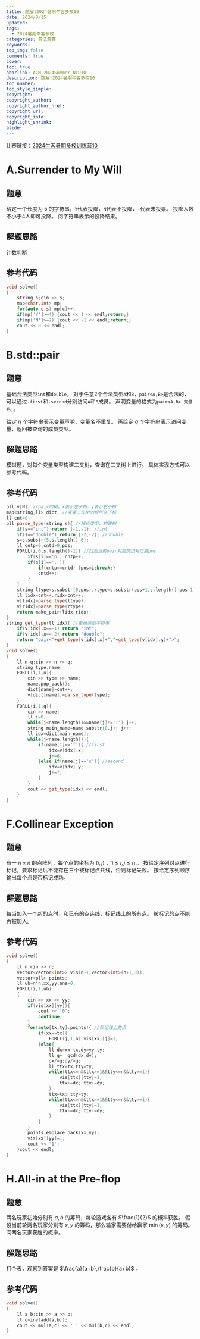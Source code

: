 ```yaml
---
title: 题解|2024暑期牛客多校10
date: 2024/8/15
updated:
tags:
  - 2024暑期牛客多校
categories: 算法竞赛
keywords:
top_img: false
comments: true
cover:
toc: true
abbrlink: ACM_2024Summer_NCD10
description: 题解|2024暑期牛客多校10
toc_number:
toc_style_simple:
copyright:
copyright_author:
copyright_author_href:
copyright_url:
copyright_info:
highlight_shrink:
aside:
---
```


比赛链接：[2024牛客暑期多校训练营10](https://ac.nowcoder.com/acm/contest/81605)

# A.Surrender to My Will
## 题意
给定一个长度为 $5$ 的字符串，`Y`代表投降，`N`代表不投降，`-`代表未投票。
投降人数不小于4人即可投降。
问字符串表示的投降结果。

## 解题思路
计数判断

## 参考代码
```cpp
void solve()
{
    string s;cin >> s;
    map<char,int> mp;
    for(auto c:s) mp[c]++;
    if(mp['Y']>=4) {cout << 1 << endl;return;}
    if(mp['N']>=2) {cout << -1 << endl;return;}
    cout << 0 << endl;
}
```

# B.std::pair
## 题意
基础合法类型`int`和`double`。
对于任意2个合法类型`A`和`B`，`pair<A,B>`是合法的，可以通过`.first`和`.second`分别访问`A`和`B`成员。
声明变量的格式为`pair<A,B> 变量名;`。

给定 $n$ 个字符串表示变量声明，变量名不重复。
再给定 $q$ 个字符串表示访问变量，返回被查询的成员类型。

## 解题思路
模拟题，对每个变量类型构建二叉树，查询在二叉树上进行。
具体实现方式可以参考代码。

## 参考代码
```cpp
pll v[N]; //pair的树，x表示左子树，y表示右子树
map<string,ll> dict; //变量二叉树的根所在下标
ll cnt=0;
pll parse_type(string s){ //解析类型，构建树
    if(s=="int") return {-1,-1}; //int
    if(s=="double") return {-2,-2}; //double
    s=s.substr(5,s.length()-6); 
    ll cntp=0,cntd=0,pos;
    FORLL(i,0,s.length()-1){ //找到当前pair对应的逗号位置pos
        if(s[i]=='p') cntp++;
        if(s[i]==','){
            if(cntp==cntd) {pos=i;break;} 
            cntd++;
        }
    }
    string ltype=s.substr(0,pos),rtype=s.substr(pos+1,s.length()-pos-1);
    ll lidx=cnt++,ridx=cnt++;
    v[lidx]=parse_type(ltype);
    v[ridx]=parse_type(rtype);
    return make_pair(lidx,ridx);
}
string get_type(ll idx){ //重组类型字符串
    if(v[idx].x==-1) return "int";
    if(v[idx].x==-2) return "double";
    return "pair<"+get_type(v[idx].x)+","+get_type(v[idx].y)+">";
}
void solve()
{
    ll n,q;cin >> n >> q;
    string type,name;
    FORLL(i,1,n){
        cin >> type >> name;
        name.pop_back();
        dict[name]=cnt++;
        v[dict[name]]=parse_type(type);
    }
    FORLL(i,1,q){
        cin >> name;
        ll j=0;
        while(j<name.length()&&name[j]!='.') j++;
        string main_name=name.substr(0,j); j++;
        ll idx=dict[main_name];
        while(j<name.length()){
            if(name[j]=='f'){ //first
                idx=v[idx].x;
                j+=6;
            }else if(name[j]=='s'){ //second
                idx=v[idx].y;
                j+=7;
            }
        }
        cout << get_type(idx) << endl;
    }
}
```

# F.Collinear Exception
## 题意
有一 $n\times n$ 的点阵列，每个点的坐标为 $(i,j)$ ，$1\leq i,j\leq n$ 。
按给定序列对点进行标记，要求标记后不能存在三个被标记点共线，否则标记失败。
按给定序列顺序输出每个点是否标记成功。

## 解题思路
每当加入一个新的点时，和已有的点连线，标记线上的所有点。
被标记的点不能再被加入。

## 参考代码
```cpp
void solve()
{
    ll n;cin >> n;
    vector<vector<int>> vis(n+1,vector<int>(n+1,0));
    vector<pll> points;
    ll ub=n*n,xx,yy,ans=0;
    FORLL(i,1,ub)
    {
        cin >> xx >> yy;
        if(vis[xx][yy]){
            cout << '0';
            continue;
        }
        for(auto[tx,ty]:points){ //标记线上的点
            if(xx==tx){
                FORLL(j,1,n) vis[xx][j]=1;
            }else{
                ll dx=xx-tx,dy=yy-ty;
                ll g=__gcd(dx,dy);
                dx/=g;dy/=g;
                ll ttx=tx,tty=ty;
                while(ttx<=n&&ttx>=1&&tty<=n&&tty>=1){
                    vis[ttx][tty]=1;
                    ttx+=dx; tty+=dy;
                }
                ttx=tx; tty=ty;
                while(ttx<=n&&ttx>=1&&tty<=n&&tty>=1){
                    vis[ttx][tty]=1;
                    ttx-=dx; tty-=dy;
                }
            }
        }
        points.emplace_back(xx,yy);
        vis[xx][yy]=1;
        cout << '1';
    }cout << endl;
}
```

# H.All-in at the Pre-flop
## 题意
两名玩家初始分别有 $a,b$ 的筹码，每轮游戏各有 $\frac{1}{2}$ 的概率获胜。
假设当前轮两名玩家分别有 $x,y$ 的筹码，那么输家需要付给赢家 $\min(x,y)$ 的筹码。
问两名玩家获胜的概率。

## 解题思路
打个表，观察到答案是 $\frac{a}{a+b},\frac{b}{a+b}$ 。

## 参考代码
```cpp
void solve()
{
    ll a,b;cin >> a >> b;
    ll c=inv(add(a,b));
    cout << mul(a,c) << ' ' << mul(b,c) << endl;
}
```